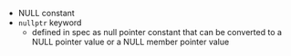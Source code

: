 - NULL constant
- `nullptr` keyword
	- defined in spec as null pointer constant that can be converted to a NULL pointer value or a NULL member pointer value